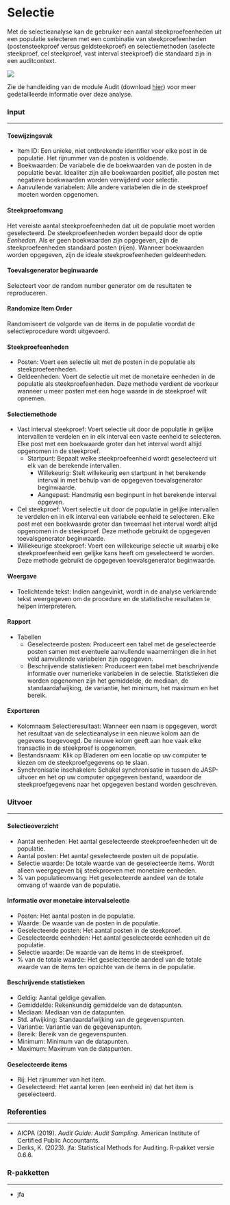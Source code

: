 Selectie
===

Met de selectieanalyse kan de gebruiker een aantal steekproefeenheden uit een populatie selecteren met een combinatie van steekproefeenheden (postensteekproef versus geldsteekproef) en selectiemethoden (aselecte steekproef, cel steekproef, vast interval steekproef) die standaard zijn in een auditcontext.

<img src="%HELP_FOLDER%/img/workflowSelection.png" />

Zie de handleiding van de module Audit (download [hier](https://github.com/jasp-stats/jaspAudit/raw/master/man/manual.pdf)) voor meer gedetailleerde informatie over deze analyse.

### Input
---

#### Toewijzingsvak
- Item ID: Een unieke, niet ontbrekende identifier voor elke post in de populatie. Het rijnummer van de posten is voldoende.
- Boekwaarden: De variabele die de boekwaarden van de posten in de populatie bevat. Idealiter zijn alle boekwaarden positief, alle posten met negatieve boekwaarden worden verwijderd voor selectie.
- Aanvullende variabelen: Alle andere variabelen die in de steekproef moeten worden opgenomen.

#### Steekproefomvang
Het vereiste aantal steekproefeenheden dat uit de populatie moet worden geselecteerd. De steekproefeenheden worden bepaald door de optie *Eenheden*. Als er geen boekwaarden zijn opgegeven, zijn de steekproefeenheden standaard posten (rijen). Wanneer boekwaarden worden opgegeven, zijn de ideale steekproefeenheden geldeenheden.

#### Toevalsgenerator beginwaarde
Selecteert  voor de random number generator om de resultaten te reproduceren.

#### Randomize Item Order
Randomiseert de volgorde van de items in de populatie voordat de selectieprocedure wordt uitgevoerd.

#### Steekproefeenheden
- Posten: Voert een selectie uit met de posten in de populatie als steekproefeenheden.
- Geldeenheden: Voert de selectie uit met de monetaire eenheden in de populatie als steekproefeenheden. Deze methode verdient de voorkeur wanneer u meer posten met een hoge waarde in de steekproef wilt opnemen.

#### Selectiemethode
- Vast interval steekproef: Voert selectie uit door de populatie in gelijke intervallen te verdelen en in elk interval een vaste eenheid te selecteren. Elke post met een boekwaarde groter dan het interval wordt altijd opgenomen in de steekproef.
  - Startpunt: Bepaalt welke steekproefeenheid wordt geselecteerd uit elk van de berekende intervallen.
    - Willekeurig: Stelt willekeurig een startpunt in het berekende interval in met behulp van de opgegeven toevalsgenerator beginwaarde.
    - Aangepast: Handmatig een beginpunt in het berekende interval opgeven.
- Cel steekproef: Voert selectie uit door de populatie in gelijke intervallen te verdelen en in elk interval een variabele eenheid te selecteren. Elke post met een boekwaarde groter dan tweemaal het interval wordt altijd opgenomen in de steekproef. Deze methode gebruikt de opgegeven toevalsgenerator beginwaarde.
- Willekeurige steekproef: Voert een willekeurige selectie uit waarbij elke steekproefeenheid een gelijke kans heeft om geselecteerd te worden. Deze methode gebruikt de opgegeven toevalsgenerator beginwaarde.

#### Weergave
- Toelichtende tekst: Indien aangevinkt, wordt in de analyse verklarende tekst weergegeven om de procedure en de statistische resultaten te helpen interpreteren.

#### Rapport
- Tabellen
  - Geselecteerde posten: Produceert een tabel met de geselecteerde posten samen met eventuele aanvullende waarnemingen die in het veld aanvullende variabelen zijn opgegeven.
  - Beschrijvende statistieken: Produceert een tabel met beschrijvende informatie over numerieke variabelen in de selectie. Statistieken die worden opgenomen zijn het gemiddelde, de mediaan, de standaardafwijking, de variantie, het minimum, het maximum en het bereik.

#### Exporteren
- Kolomnaam Selectieresultaat: Wanneer een naam is opgegeven, wordt het resultaat van de selectieanalyse in een nieuwe kolom aan de gegevens toegevoegd. De nieuwe kolom geeft aan hoe vaak elke transactie in de steekproef is opgenomen.
- Bestandsnaam: Klik op Bladeren om een locatie op uw computer te kiezen om de steekproefgegevens op te slaan.
- Synchronisatie inschakelen: Schakel synchronisatie in tussen de JASP-uitvoer en het op uw computer opgegeven bestand, waardoor de steekproefgegevens naar het opgegeven bestand worden geschreven.

### Uitvoer
---

#### Selectieoverzicht
- Aantal eenheden: Het aantal geselecteerde steekproefeenheden uit de populatie.
- Aantal posten: Het aantal geselecteerde posten uit de populatie.
- Selectie waarde: De totale waarde van de geselecteerde items. Wordt alleen weergegeven bij steekproeven met monetaire eenheden.
- % van populatieomvang: Het geselecteerde aandeel van de totale omvang of waarde van de populatie.

#### Informatie over monetaire intervalselectie
- Posten: Het aantal posten in de populatie.
- Waarde: De waarde van de posten in de populatie.
- Geselecteerde posten: Het aantal posten in de steekproef.
- Geselecteerde eenheden: Het aantal geselecteerde eenheden uit de populatie.
- Selectie waarde: De waarde van de items in de steekproef.
- % van de totale waarde: Het geselecteerde aandeel van de totale waarde van de items ten opzichte van de items in de populatie.

#### Beschrijvende statistieken
- Geldig: Aantal geldige gevallen.
- Gemiddelde: Rekenkundig gemiddelde van de datapunten.
- Mediaan: Mediaan van de datapunten.
- Std. afwijking: Standaardafwijking van de gegevenspunten.
- Variantie: Variantie van de gegevenspunten.
- Bereik: Bereik van de gegevenspunten.
- Minimum: Minimum van de datapunten.
- Maximum: Maximum van de datapunten.

#### Geselecteerde items
- Rij: Het rijnummer van het item.
- Geselecteerd: Het aantal keren (een eenheid in) dat het item is geselecteerd.

### Referenties
---
- AICPA (2019). <i>Audit Guide: Audit Sampling</i>. American Institute of Certified Public Accountants.
- Derks, K. (2023). jfa: Statistical Methods for Auditing. R-pakket versie 0.6.6.

### R-pakketten
---
- jfa